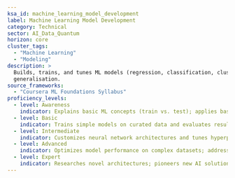 ```yaml
---
ksa_id: machine_learning_model_development
label: Machine Learning Model Development
category: Technical
sector: AI_Data_Quantum
horizon: core
cluster_tags:
  - "Machine Learning"
  - "Modeling"
description: >
  Builds, trains, and tunes ML models (regression, classification, clustering, deep learning) using appropriate algorithms and frameworks; iterates to optimise performance and
  generalisation.
source_frameworks:
  - "Coursera ML Foundations Syllabus"
proficiency_levels:  
  - level: Awareness  
    indicator: Explains basic ML concepts (train vs. test); applies basic algorithms to datasets using existing tools under guidance.  
  - level: Basic  
    indicator: Trains simple models on curated data and evaluates results for accuracy.  
  - level: Intermediate  
    indicator: Customizes neural network architectures and tunes hyperparameters for specific tasks.  
  - level: Advanced  
    indicator: Optimizes model performance on complex datasets; addresses data quality issues at scale; develops custom pipelines; deploys models to production.  
  - level: Expert  
    indicator: Researches novel architectures; pioneers new AI solutions; mentors data science teams in advanced modeling techniques.  
---  
```

